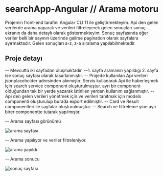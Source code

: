 # searchApp-Angular // Arama motoru 

Projemin front-end tarafını Angular CLI 11 ile geliştirmekteyim.
Api den gelen verilerde arama yaparak ve verileri filtreleyerek gelen sonuçları sonuç ekranın da daha detaylı olarak göstermekteyim. Sonuç sayfasında eğer veriler belli bir sayının üzerinde gelirse pagination olarak sayfalara ayırmaktadır. Gelen sonuçları  a-z, z-a sıralama yapılabilmektedir.
## Proje detayı 
-- Mevcutta iki sayfadan oluşmaktadır.
--1. sayfa aramanın yapıldığı 2. sayfa ise sonuç sayfası olarak tasarlanmıştır.
-- Projede kullanılan Api verileri jsonplaceholder adresinden alınmıştır. Servis kullanarak Api ile haberleşmek için search service component oluşturulmuştur.
 ayrı bir component olduğundan tek bir yerde yazarak istinilen yerden kullanım sağlanmıştır.
-- Api den gelen verileri yönetmek için ve verileri tanıtmak için models componenti oluşturulup burada export edilmiştir.
-- Card ve Result componentleri ile sayfalar oluşturulmuştur.
-- Search ve filtreleme yine ayrı birer componentte tutarak yapılmıştır.

-- Arama sayfası görünümü 

![arama sayfası](https://user-images.githubusercontent.com/57369534/133849231-2af20d0e-43b7-4499-bffe-9fcc5bc0b0a4.png)

-- Arama yapılıyor ve veriler filtreleniyor.

![arama yapıldı](https://user-images.githubusercontent.com/57369534/133849459-305062b9-d0f0-43ca-ad85-e17bd388efb8.png)

-- Arama sonucu 

![sonuç sayfası](https://user-images.githubusercontent.com/57369534/133849622-30a81a20-302c-449d-9931-ecec4c255823.png)

